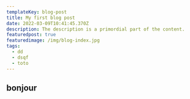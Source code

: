 ```yaml
---
templateKey: blog-post
title: My first blog post
date: 2022-03-09T10:41:45.370Z
description: The description is a primordial part of the content.
featuredpost: true
featuredimage: /img/blog-index.jpg
tags:
  - dd
  - dsqf
  - toto
---
```

<h2>
    bonjour
</h2>